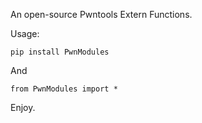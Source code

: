 An open-source Pwntools Extern Functions.

Usage:
```
pip install PwnModules
```
And
```
from PwnModules import *
```

Enjoy.
